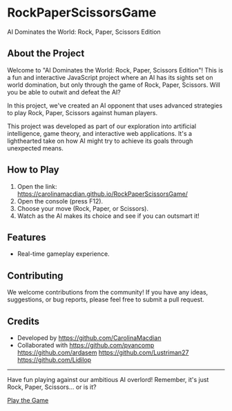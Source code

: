 # RockPaperScissorsGame

 AI Dominates the World: Rock, Paper, Scissors Edition

 
## About the Project

Welcome to "AI Dominates the World: Rock, Paper, Scissors Edition"! This is a fun and interactive JavaScript project where an AI has its sights set on world domination, but only through the game of Rock, Paper, Scissors. Will you be able to outwit and defeat the AI?

In this project, we've created an AI opponent that uses advanced strategies to play Rock, Paper, Scissors against human players.

This project was developed as part of our exploration into artificial intelligence, game theory, and interactive web applications. It's a lighthearted take on how AI might try to achieve its goals through unexpected means.


## How to Play

1. Open the link: https://carolinamacdian.github.io/RockPaperScissorsGame/
2. Open the console (press F12).
3. Choose your move (Rock, Paper, or Scissors).
4. Watch as the AI makes its choice and see if you can outsmart it!


## Features

- Real-time gameplay experience.


## Contributing

We welcome contributions from the community! If you have any ideas, suggestions, or bug reports, please feel free to submit a pull request.


## Credits

- Developed by https://github.com/CarolinaMacdian
- Collaborated with https://github.com/pvancomp
                    https://github.com/ardasem
                    https://github.com/Lustriman27
                    https://github.com/Lidilop

__________________________________________________________________________________

Have fun playing against our ambitious AI overlord! Remember, it's just Rock, Paper, Scissors... or is it?

[Play the Game](https://carolinamacdian.github.io/RockPaperScissorsGame/)
